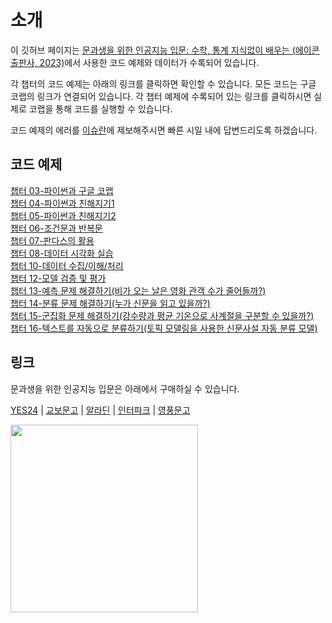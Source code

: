 # 소개 

이 깃허브 페이지는  [문과생을 위한 인공지능 입문: 수학, 통계 지식없이 배우는 (에이콘 출판사, 2023)](http://www.acornpub.co.kr/book/ai-for-student)에서 사용한 코드 예제와 데이터가 수록되어 있습니다.  

각 챕터의 코드 예제는 아래의 링크를 클릭하면 확인할 수 있습니다. 모든 코드는 구글 코랩의 링크가 연결되어 있습니다. 각 챕터 예제에 수록되어 있는 링크를 클릭하시면 실제로 코랩을 통해 코드를 실행할 수 있습니다. 

코드 예제의 에러를 [이슈란](https://github.com/skku-ai-textbook/aitextbook/issues)에 제보해주시면 빠른 시일 내에 답변드리도록 하겠습니다. 


## 코드 예제 

[챕터 03-파이썬과 구글 코랩 ](https://github.com/skku-ai-textbook/aitextbook/blob/main/notebooks/CH03_Github.ipynb) </br>
[챕터 04-파이썬과 친해지기1](https://github.com/skku-ai-textbook/aitextbook/blob/main/notebooks/CH04_Github.ipynb) </br>
[챕터 05-파이썬과 친해지기2](https://github.com/skku-ai-textbook/aitextbook/blob/main/notebooks/CH05_Github.ipynb) </br>
[챕터 06-조건문과 반복문](https://github.com/skku-ai-textbook/aitextbook/blob/main/notebooks/CH06_Github.ipynb) </br>
[챕터 07-판다스의 활용](https://github.com/skku-ai-textbook/aitextbook/blob/main/notebooks/CH07_Github.ipynb) </br>
[챕터 08-데이터 시각화 실습](https://github.com/skku-ai-textbook/aitextbook/blob/main/notebooks/CH08_Github.ipynb) </br>
[챕터 10-데이터 수집/이해/처리](https://github.com/skku-ai-textbook/aitextbook/blob/main/notebooks/CH10_Github.ipynb) </br>
[챕터 12-모델 검증 및 평가](https://github.com/skku-ai-textbook/aitextbook/blob/main/notebooks/CH12_Github.ipynb) </br>
[챕터 13-예측 문제 해결하기(비가 오는 날은 영화 관객 수가 줄어들까?)](https://github.com/skku-ai-textbook/aitextbook/blob/main/notebooks/CH13_Github.ipynb) </br>
[챕터 14-분류 문제 해결하기(누가 신문을 읽고 있을까?)](https://github.com/skku-ai-textbook/aitextbook/blob/main/notebooks/CH14_Github.ipynb) </br>
[챕터 15-군집화 문제 해결하기(강수량과 평균 기온으로 사계절을 구분할 수 있을까?)](https://github.com/skku-ai-textbook/aitextbook/blob/main/notebooks/CH15_Github.ipynb) </br>
[챕터 16-텍스트를 자동으로 분류하기(토픽 모델링을 사용한 신문사설 자동 분류 모델)](https://github.com/skku-ai-textbook/aitextbook/blob/main/notebooks/CH16_github.ipynb)


## 링크

문과생을 위한 인공지능 입문은 아래에서 구매하실 수 있습니다. 

[YES24](http://www.yes24.com/Product/Goods/118486686) | [교보문고](https://product.kyobobook.co.kr/detail/S000201532459) | [알라딘](https://www.aladin.co.kr/shop/wproduct.aspx?ItemId=315217771) | [인터파크](https://book.interpark.com/product/BookDisplay.do?_method=detail&sc.shopNo=0000400000&sc.prdNo=356727596&sc.saNo=003002001&bid1=search&bid2=product&bid3=title&bid4=001) | [영풍문고](https://www.ypbooks.co.kr/book.yp?bookcd=101234013) 

<img src="https://github.com/skku-ai-textbook/aitextbook/blob/main/book%20cover.jpg?raw=true" width="300" heigh="150">
